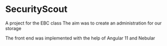 # SecurityScout

A project for the EBC class
The aim was to create an administration for our storage

The front end was implemented with the help of Angular 11 and Nebular
